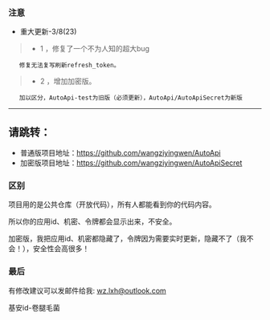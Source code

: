 ### 注意 ###
* 重大更新-3/8(23)
>- 1 ，修复了一个不为人知的超大bug

       修复无法复写刷新refresh_token。        
>- 2 ，增加加密版。

       加以区分，AutoApi-test为旧版（必须更新），AutoApi/AutoApiSecret为新版
-------------------
## 请跳转：
* 普通版项目地址：https://github.com/wangziyingwen/AutoApi
* 加密版项目地址：https://github.com/wangziyingwen/AutoApiSecret

### 区别 ###
项目用的是公共仓库（开放代码），所有人都能看到你的代码内容。

所以你的应用id、机密、令牌都会显示出来，不安全。

加密版，我把应用id、机密都隐藏了，令牌因为需要实时更新，隐藏不了（我不会！），安全性会高很多！

### 最后 ###
有修改建议可以发邮件给我:
wz.lxh@outlook.com
  
基安id-卷腿毛菌
